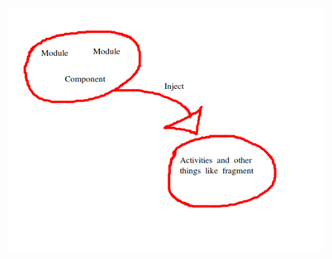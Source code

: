 <img src="https://github.com/dlee67/FifthPracticeBucket/blob/master/DaggerPracOnMyOwn/HowIAmUnderstandingDagger.png"/>
